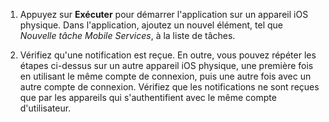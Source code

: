 
1. Appuyez sur **Exécuter** pour démarrer l'application sur un appareil iOS physique. Dans l'application, ajoutez un nouvel élément, tel que _Nouvelle tâche Mobile Services_, à la liste de tâches.

2. Vérifiez qu'une notification est reçue. En outre, vous pouvez répéter les étapes ci-dessus sur un autre appareil iOS physique, une première fois en utilisant le même compte de connexion, puis une autre fois avec un autre compte de connexion. Vérifiez que les notifications ne sont reçues que par les appareils qui s'authentifient avec le même compte d'utilisateur.

<!---HONumber=July15_HO2-->